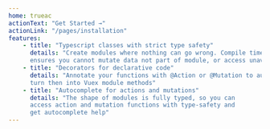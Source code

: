 ```yaml
---
home: trueac
actionText: "Get Started →"
actionLink: "/pages/installation"
features:
    - title: "Typescript classes with strict type safety"
      details: "Create modules where nothing can go wrong. Compile time type-checking
      ensures you cannot mutate data not part of module, or access unavailable fields"
    - title: "Decorators for declarative code"
      details: "Annotate your functions with @Action or @Mutation to automatically
      turn then into Vuex module methods"
    - title: "Autocomplete for actions and mutations"
      details: "The shape of modules is fully typed, so you can
      access action and mutation functions with type-safety and
      get autocomplete help"
---
```


<content-center>

<sponsor-cb/>

</content-center>
